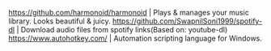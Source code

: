 https://github.com/harmonoid/harmonoid      |   Plays & manages your music library. Looks beautiful & juicy.
https://github.com/SwapnilSoni1999/spotify-dl   |   Download audio files from spotify links(Based on: youtube-dl)
https://www.autohotkey.com/    |   Automation scripting language for Windows.
